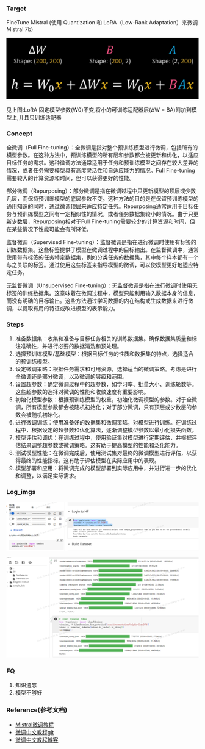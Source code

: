 ### Target 
FineTune Mistral (使用 Quantization  和 LoRA（Low-Rank Adaptation）来微调 Mistral 7b)

![img_2.png](..%2Fusing_files%2Fimgs%2Ffine_tune%2Fimg_2.png)

见上图:LoRA 固定模型参数(W0)不变,将小的可训练适配器层(ΔW = BA)附加到模型上,并且只训练适配器

### Concept
全微调（Full Fine-tuning）：全微调是指对整个预训练模型进行微调，包括所有的模型参数。在这种方法中，预训练模型的所有层和参数都会被更新和优化，以适应目标任务的需求。这种微调方法通常适用于任务和预训练模型之间存在较大差异的情况，或者任务需要模型具有高度灵活性和自适应能力的情况。Full Fine-tuning需要较大的计算资源和时间，但可以获得更好的性能。

部分微调（Repurposing）：部分微调是指在微调过程中只更新模型的顶层或少数几层，而保持预训练模型的底层参数不变。这种方法的目的是在保留预训练模型的通用知识的同时，通过微调顶层来适应特定任务。Repurposing通常适用于目标任务与预训练模型之间有一定相似性的情况，或者任务数据集较小的情况。由于只更新少数层，Repurposing相对于Full Fine-tuning需要较少的计算资源和时间，但在某些情况下性能可能会有所降低。

监督微调（Supervised Fine-tuning）：监督微调是指在进行微调时使用有标签的训练数据集。这些标签提供了模型在微调过程中的目标输出。在监督微调中，通常使用带有标签的任务特定数据集，例如分类任务的数据集，其中每个样本都有一个与之关联的标签。通过使用这些标签来指导模型的微调，可以使模型更好地适应特定任务。

无监督微调（Unsupervised Fine-tuning）：无监督微调是指在进行微调时使用无标签的训练数据集。这意味着在微调过程中，模型只能利用输入数据本身的信息，而没有明确的目标输出。这些方法通过学习数据的内在结构或生成数据来进行微调，以提取有用的特征或改进模型的表示能力。
### Steps
1. 准备数据集：收集和准备与目标任务相关的训练数据集。确保数据集质量和标注准确性，并进行必要的数据清洗和预处理。
2. 选择预训练模型/基础模型：根据目标任务的性质和数据集的特点，选择适合的预训练模型。
3. 设定微调策略：根据任务需求和可用资源，选择适当的微调策略。考虑是进行全微调还是部分微调，以及微调的层级和范围。
4. 设置超参数：确定微调过程中的超参数，如学习率、批量大小、训练轮数等。这些超参数的选择对微调的性能和收敛速度有重要影响。
5. 初始化模型参数：根据预训练模型的权重，初始化微调模型的参数。对于全微调，所有模型参数都会被随机初始化；对于部分微调，只有顶层或少数层的参数会被随机初始化。
6. 进行微调训练：使用准备好的数据集和微调策略，对模型进行训练。在训练过程中，根据设定的超参数和优化算法，逐渐调整模型参数以最小化损失函数。
7. 模型评估和调优：在训练过程中，使用验证集对模型进行定期评估，并根据评估结果调整超参数或微调策略。这有助于提高模型的性能和泛化能力。
8. 测试模型性能：在微调完成后，使用测试集对最终的微调模型进行评估，以获得最终的性能指标。这有助于评估模型在实际应用中的表现。
9. 模型部署和应用：将微调完成的模型部署到实际应用中，并进行进一步的优化和调整，以满足实际需求。
### Log_imgs
![img.png](..%2Fusing_files%2Fimgs%2Ffine_tune%2Fimg.png)

![img_1.png](..%2Fusing_files%2Fimgs%2Ffine_tune%2Fimg_1.png)

### FQ
1. 知识遗忘
2. 模型不够好
### Reference(参考文档)
* [Mistral微调教程](https://medium.com/@codersama/fine-tuning-mistral-7b-in-google-colab-with-qlora-complete-guide-60e12d437cca)
* [微调中文教程git](https://github.com/THUDM/ChatGLM-6B/blob/main/ptuning/README.md)
* [微调中文教程博客](https://blog.csdn.net/bmfire/article/details/131064677)








